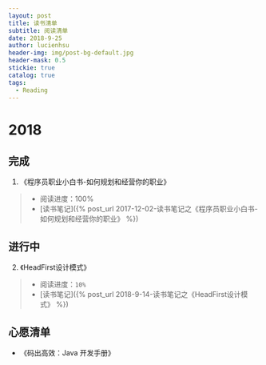 ```yaml
---
layout: post
title: 读书清单
subtitle: 阅读清单
date: 2018-9-25
author: lucienhsu
header-img: img/post-bg-default.jpg
header-mask: 0.5
stickie: true
catalog: true
tags:
  - Reading
---
```


# 2018
## 完成

1. 《程序员职业小白书-如何规划和经营你的职业》 
> - 阅读进度：100%
> - [读书笔记]({% post_url 2017-12-02-读书笔记之《程序员职业小白书-如何规划和经营你的职业》 %})

## 进行中
2. 《HeadFirst设计模式》
> - 阅读进度：`10%`
> - [读书笔记]({% post_url 2018-9-14-读书笔记之《HeadFirst设计模式》 %})

## 心愿清单
- 《码出高效：Java 开发手册》